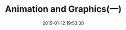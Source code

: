 ---
layout: post
title:  "Animation and Graphics(一)"
date:   2015-01-12 19:53:30
categories: jekyll update
---